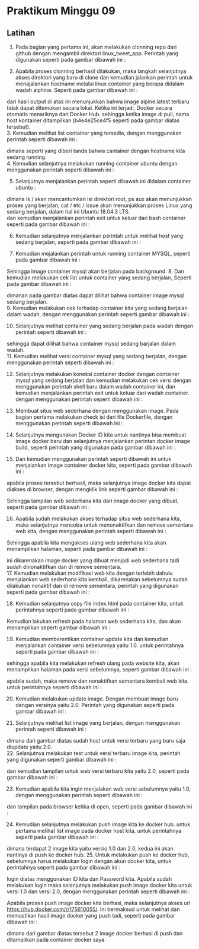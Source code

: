 # Praktikum Minggu 09

## Latihan

1. Pada bagian yang pertama ini, akan melakukan clonning repo dari github dengan mengambil direktori linux_tweet_app. Perintah yang digunakan seperti pada gambar dibawah ini :<br/>

2. Apabila proses clonning berhasil dilakukan, maka langkah selanjutnya akses direktori yang baru di clone dan kemudian jalankan perintah untuk menajalankan hostname melalui linux container yang berapa didalam wadah alphine. Seperti pada gambar dibawah ini :<br/>

dari hasil output di atas ini menunjukkan bahwa image alpine:latest terbaru tidak dapat ditemukan secara lokal. Ketika ini terjadi, Docker secara otomatis menariknya dari Docker Hub. sehingga ketika image di pull, nama host kontainer ditampilkan (b4e4e25ce4f5 seperti pada gambar diatas tersebut).<br/>
3. Kemudian melihat list container yang tersedia, dengan menggunakan perintah seperti dibawah ini :<br/>

dimana seperti yang diberi tanda bahwa cantainer dengan hostname kita sedang running.<br/>
4. Kemudian selanjutnya melakukan running container ubuntu dengan menggunakan perintah seperti dibawah ini :<br/>

5. Selanjutnya menjalankan perintah seperti dibawah ini didalam container ubuntu :<br/>

dimana ls / akan mencantumkan isi direktori root, ps aux akan menunjukkan proses yang berjalan, cat / etc / issue akan menunjukkan proses Linux yang sedang berjalan, dalam hal ini Ubuntu 18.04.3 LTS. <br/>
dan kemudian menjalankan perintah exit untuk keluar dari bash container seperti pada gambar dibawah ini :<br/>

6. Kemudian selanjutnya menjalankan perintah untuk melihat host yang sedang berjalan, seperti pada gambar dibawah ini :<br/>

7. Kemudian mejalankan perintah untuk running container MYSQL, seperti pada gambar dibawah ini :<br/>

Sehingga image container mysql akan berjalan pada background.
8. Dan kemudian melakukan cek list untuk container yang sedang berjalan, Seperti pada gambar dibawah ini :<br/>

dimanan pada gambar diatas dapat dilihat bahwa container image mysql sedang berjalan.<br/>
9. Kemudian melakukan cek terhadap container kita yang sedang berjalan dalam wadah, dengan menggunakan perintah seperti gambar dibawah ini :<br/>

10. Selanjutnya melihat container yang sedang berjalan pada wadah dengan perintah seperti dibawah ini :<br/>

sehingga dapat dilihat bahwa container mysql sedang barjalan dalam wadah.<br/>
11. Kemudian melihat versi container mysql yang sedang berjalan, dengan menggunakan perintah seperti dibawah ini :<br/>

12. Selanjutnya melakukan koneksi container docker dengan container mysql yang sedang berjalan dan kemudian melakukan cek versi dengan menggunakan perintah shell baru dalam wadah container ini, dan kemudian menjalankan perintah exit untuk keluar dari wadah container. dengan menggunakan perintah seperti dibawah ini :<br/>

13. Membuat situs web sederhana dengan menggunakan image. Pada bagian pertama melakukan check isi dari file Dockerfile, dengan menggunakan perintah seperti dibawah ini :<br/>

14. Selanjutnya mengunakan Docker ID kita untuk nantinya bisa membuat image docker baru dan selanjutnya menjalankan perintan docker image build, seperti perintah yang digunakan pada gambar dibawah ini :<br/>

15. Dan kemudian menggunakan perintah seperti dibawah ini untuk menjalankan image container docker kita, seperti pada gambar dibawah ini :<br/>

apabila proses tersebut berhasil, maka selanjutnya image docker kita dapat diakses di browser, dengan mengklik link seperti gambar dibawah ini : <br/>

Sehingga tampilan web sederhana kita dari image docker yang dibuat, seperti pada gambar dibawah ini :

16. Apabila sudah melakukan akses terhadap situs web sederhana kita, maka selanjutnya mencoba untuk menonaktifkan dan remove sementara web kita, dengan menggunakan perintah seperti dibawah ini :<br/>

Sehingga apabila kita mengakses ulang web sederhana kita akan menampilkan halaman, seperti pada gambar dibawah ini :

ini dikarenakan image docker yang dibuat menjadi web sederhana tadi sudah dinonaktifkan dan di remove sementara.<br/>
17. Kemudian melakukan modifikasi web kita dengan terlebih dahulu menjalankan web sederhana kita kembali, dikarenakan sebelumnya sudah dilakukan nonaktif dan di remove sementara, perintah yang digunakan seperti pada gambar dibawah ini :<br/>

18. Kemudian selanjutnya copy file index.html pada container kita, untuk perintahnya seperti pada gambar dibawah ini :<br/>

Kemudian lakukan refresh pada halaman web sederhana kita, dan akan menampilkan seperti gambar dibawah ini :<br/>

19. Kemudian memberentikan container update kita dan kemudian menjalankan container versi sebelumnya yaitu 1.0. untuk perintahnya seperti pada gambar dibawah ini :<br/>

sehingga apabila kita melakukan refresh ulang pada website kita, akan menampilkan halaman pada versi sebelumnya, seperti gambar dibawah ini :<br/>

apabila sudah, maka remove dan nonaktifkan sementara kembali web kita. untuk perintahnya seperti dibawah ini :<br/>

20. Kemudian melakukan update image. Dengan membuat image baru dengan versinya yaitu 2.0. Perintah yang digunakan seperti pada gambar dibawah ini :<br/>

21. Selanjutnya melihat list image yang berjalan, dengan menggunakan perintah seperti dibawah ini :<br/>

dimana dari gambar diatas sudah host untuk versi terbaru yang baru saja diupdate yaitu 2.0.<br/>
22. Selanjutnya melakukan test untuk versi terbaru image kita, perintah yang digunakan seperti gambar dibawah ini :<br/>

dan kemudian tampilan untuk web versi terbaru kita yaitu 2.0, seperti pada gambar dibawah ini :<br/>

23. Kemudian apabila kita ingin menjalakan web versi sebelumnya yaitu 1.0, dengan menggunakan perintah seperti dibawah ini :<br/>

dan tampilan pada browser ketika di open, seperti pada gambar dibawah ini :<br/>

24. Kemudian selanjutnya melakukan push image kita ke docker hub. untuk pertama melihat list image pada docker host kita, untuk perintahnya seperti pada gambar dibawah ini :<br/>

dimana terdapat 2 image kita yaitu versio 1.0 dan 2.0, kedua ini akan nantinya di push ke docker hub.
25. Untuk melakukan push ke docker hub, sebelumnya harus melakukan login dengan akun docker kita, untuk perintahnya seperti pada gambar dibawah ini :<br/>

login diatas menggunakan ID kita dan Password kita. Apabila sudah melakukan login maka selanjutnya melakukan push image docker kita untuk versi 1.0 dan versi 2.0, dengan menggunakan perintah seperti dibawah ini :<br/>

Apabila proses push image docker kita berhasi, maka selanjutnya akses url https://hub.docker.com/r/175610055/. Ini bermaksud untuk melihat dan memastikan hasil image docker yang push tadi, seperti pada gambar dibawah ini :<br/>

dimana dari gambar diatas tersebut 2 image docker berhasi di push dan ditampilkan pada container docker saya.
